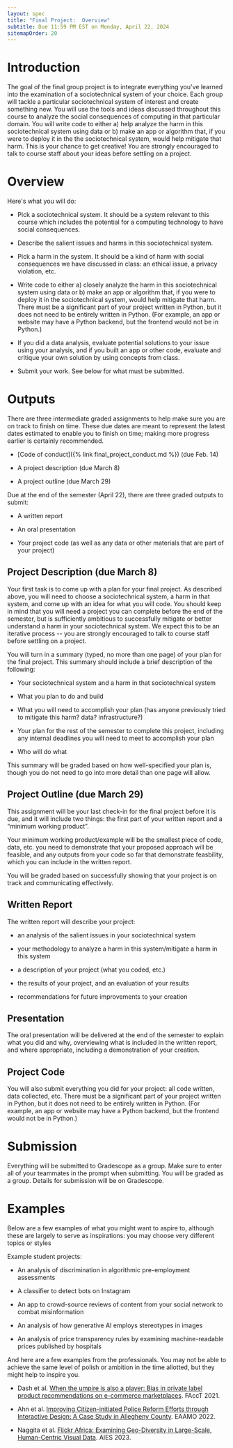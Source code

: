 ```yaml
---
layout: spec
title: "Final Project:  Overview"
subtitle: Due 11:59 PM EST on Monday, April 22, 2024
sitemapOrder: 20
---
```


# Introduction

The goal of the final group project is to integrate everything you’ve learned into the examination of a sociotechnical system of your choice.  Each group will tackle a particular sociotechnical system of interest and create something new.  You will use the tools and ideas discussed throughout this course to analyze the social consequences of computing in that particular domain.  You will write code to either a) help analyze the harm in this sociotechnical system using data or b) make an app or algorithm that, if you were to deploy it in the the sociotechnical system, would help mitigate that harm.  This is your chance to get creative!  You are strongly encouraged to talk to course staff about your ideas before settling on a project.

# Overview

Here's what you will do:

- Pick a sociotechnical system.  It should be a system relevant to this course which includes the potential for a computing technology to have social consequences.

- Describe the salient issues and harms in this sociotechnical system.

- Pick a harm in the system.  It should be a kind of harm with social consequences we have discussed in class: an ethical issue, a privacy violation, etc.

- Write code to either a) closely analyze the harm in this sociotechnical system using data or b) make an app or algorithm that, if you were to deploy it in the sociotechnical system, would help mitigate that harm.  There must be a significant part of your project written in Python, but it does not need to be entirely written in Python.  (For example, an app or website may have a Python backend, but the frontend would not be in Python.)

- If you did a data analysis, evaluate potential solutions to your issue using your analysis, and if you built an app or other code, evaluate and critique your own solution by using concepts from class.

- Submit your work.  See below for what must be submitted.

# Outputs

There are three intermediate graded assignments to help make sure you are on track to finish on time.  These due dates are meant to represent the latest dates estimated to enable you to finish on time; making more progress earlier is certainly recommended.

- [Code of conduct]({% link final_project_conduct.md %}) (due Feb. 14)

- A project description (due March 8)

- A project outline (due March 29)

Due at the end of the semester (April 22), there are three graded outputs to submit:

- A written report

- An oral presentation

- Your project code (as well as any data or other materials that are part of your project)

## Project Description (due March 8)

Your first task is to come up with a plan for your final project.  As described above, you will need to choose a sociotechnical system, a harm in that system, and come up with an idea for what you will code.  You should keep in mind that you will need a project you can complete before the end of the semester, but is sufficiently ambitious to successfully mitigate or better understand a harm in your sociotechnical system.  We expect this to be an iterative process -- you are strongly encouraged to talk to course staff before settling on a project.

You will turn in a summary (typed, no more than one page) of your plan for the final project.  This summary should include a brief description of the following:

- Your sociotechnical system and a harm in that sociotechnical system

- What you plan to do and build

- What you will need to accomplish your plan (has anyone previously tried to mitigate this harm? data? infrastructure?)

- Your plan for the rest of the semester to complete this project, including any internal deadlines you will need to meet to accomplish your plan

- Who will do what

 This summary will be graded based on how well-specified your plan is, though you do not need to go into more detail than one page will allow.

## Project Outline (due March 29)

This assignment will be your last check-in for the final project before it is due, and it will include two things: the first part of your written report and a “minimum working product”.

Your minimum working product/example will be the smallest piece of code, data, etc. you need to demonstrate that your proposed approach will be feasible, and any outputs from your code so far that demonstrate feasbility, which you can include in the written report.

You will be graded based on successfully showing that your project is on track and communicating effectively.

## Written Report

The written report will describe your project:

- an analysis of the salient issues in your sociotechnical system

- your methodology to analyze a harm in this system/mitigate a harm in this system

- a description of your project (what you coded, etc.)

- the results of your project, and an evaluation of your results

- recommendations for future improvements to your creation

## Presentation

The oral presentation will be delivered at the end of the semester to explain what you did and why, overviewing what is included in the written report, and where appropriate, including a demonstration of your creation.

## Project Code

You will also submit everything you did for your project:  all code written, data collected, etc.  There must be a significant part of your project written in Python, but it does not need to be entirely written in Python.  (For example, an app or website may have a Python backend, but the frontend would not be in Python.)

# Submission

Everything will be submitted to Gradescope as a group.  Make sure to enter all of your teammates 
in the prompt when submitting.  You will be graded as a group.  Details for submission will be on Gradescope.

# Examples
Below are a few examples of what you might want to aspire to, although these are largely to serve as inspirations:  you may choose very different topics or styles

Example student projects:

- An analysis of discrimination in algorithmic pre-employment assessments

- A classifier to detect bots on Instagram

- An app to crowd-source reviews of content from your social network to combat misinformation

- An analysis of how generative AI employs stereotypes in images

- An analysis of price transparency rules by examining machine-readable prices published by hospitals

And here are a few examples from the professionals.  You may not be able to achieve the same level of polish or ambition in the time allotted, but they might help to inspire you.

- Dash et al. [When the umpire is also a player: Bias in private label product recommendations on e-commerce marketplaces](https://arxiv.org/pdf/2102.00141.pdf).  FAccT 2021.

- Ahn et al.  [Improving Citizen-initiated Police Reform Efforts through Interactive Design: A Case Study in Allegheny County](https://eaamo2022.eaamo.org/papers/ahn-14.pdf). EAAMO 2022.

- Naggita et al. [Flickr Africa: Examining Geo-Diversity in Large-Scale, Human-Centric Visual Data](https://arxiv.org/pdf/2308.08656.pdf).  AIES 2023.
